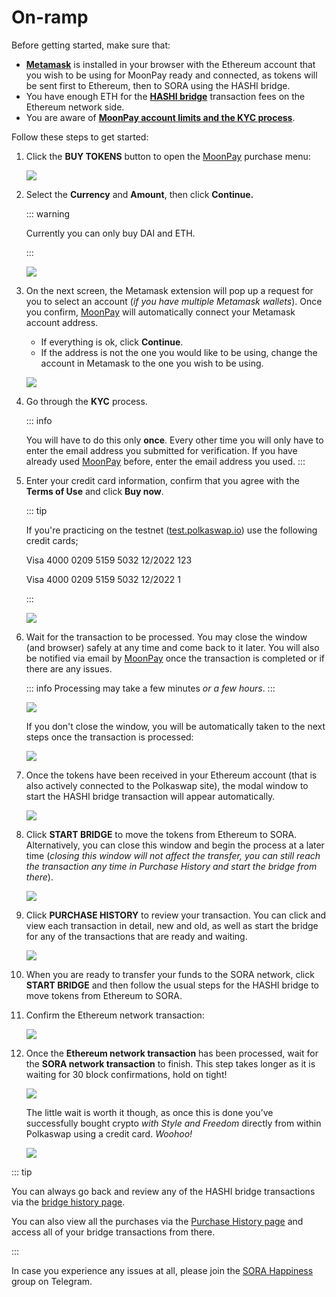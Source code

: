 # On-ramp

Before getting started, make sure that:

* [**Metamask**](https://metamask.io/download.html) is installed in your browser with the Ethereum account that you wish to be using for MoonPay ready and connected, as tokens will be sent first to Ethereum, then to SORA using the HASHI bridge.
* You have enough ETH for the [**HASHI bridge**](https://polkaswap.io/#/bridge) transaction fees on the Ethereum network side.
* You are aware of [**MoonPay account limits and the KYC process**](https://support.moonpay.com/hc/en-gb/articles/4407710995217-What-are-your-account-limits-).

Follow these steps to get started:

1. Click the **BUY TOKENS** button to open the [MoonPay](https://www.moonpay.com/) purchase menu:

    ![](.gitbook/assets/foto1.png)

2. Select the **Currency** and **Amount**, then click **Continue.**

    ::: warning
    
    Currently you can only buy DAI and ETH.

    :::

    ![](<.gitbook/assets/foto2(1).png>)

3. On the next screen, the Metamask extension will pop up a request for you to select an account (*if you have multiple Metamask wallets*). Once you confirm, [MoonPay](https://www.moonpay.com/) will automatically connect your Metamask account address.

   - If everything is ok, click **Continue**.
   - If the address is not the one you would like to be using, change the account in Metamask to the one you wish to be using.

    ![](.gitbook/assets/foto3.png)

4. Go through the **KYC** process.
   
   ::: info
   
   You will have to do this only **once**. Every other time you will only have to enter the email address you submitted for verification. If you have already used [MoonPay](https://www.moonpay.com/) before, enter the email address you used.
   :::

5. Enter your credit card information, confirm that you agree with the **Terms of Use** and click **Buy now**.

    ::: tip

    If you're practicing on the testnet ([test.polkaswap.io](http://test.polkaswap.io)) use the following credit cards;

    Visa 4000 0209 5159 5032 12/2022 123

    Visa 4000 0209 5159 5032 12/2022 1

    :::

    ![](.gitbook/assets/foto4.png)

6. Wait for the transaction to be processed. You may close the window (and browser) safely at any time and come back to it later. You will also be notified via email by [MoonPay](https://www.moonpay.com/) once the transaction is completed or if there are any issues.
   
    ::: info
    Processing may take a few minutes *or a few hours*.
    :::

    ![](.gitbook/assets/foto5.png)

    If you don't close the window, you will be automatically taken to the next steps once the transaction is processed:

    ![](.gitbook/assets/foto6.png)

7. Once the tokens have been received in your Ethereum account (that is also actively connected to the Polkaswap site), the modal window to start the HASHI bridge transaction will appear automatically.

    ![](<.gitbook/assets/foto7(1).png>)

8. Click **START BRIDGE** to move the tokens from Ethereum to SORA. Alternatively, you can close this window and begin the process at a later time (_closing this window will not affect the transfer, you can still reach the transaction any time in Purchase History and start the bridge from there_).

    ![](.gitbook/assets/foto8.png)

9. Click **PURCHASE HISTORY** to review your transaction. You can click and view each transaction in detail, new and old, as well as start the bridge for any of the transactions that are ready and waiting.

    ![](.gitbook/assets/foto9.png)

10. When you are ready to transfer your funds to the SORA network, click **START BRIDGE** and then follow the usual steps for the HASHI bridge to move tokens from Ethereum to SORA.

11. Confirm the Ethereum network transaction:

    ![](.gitbook/assets/foto10.png)

12. Once the **Ethereum network transaction** has been processed, wait for the **SORA network transaction** to finish. This step takes longer as it is waiting for 30 block confirmations, hold on tight!

    ![](.gitbook/assets/foto11.png)

    The little wait is worth it though, as once this is done you’ve successfully bought crypto _with Style and Freedom_ directly from within Polkaswap using a credit card. _Woohoo!_

    ![](<.gitbook/assets/foto12(1).png>)

::: tip

You can always go back and review any of the HASHI bridge transactions via the [bridge history page](https://polkaswap.io/#/bridge/history).

You can also view all the purchases via the [Purchase History page](https://polkaswap.io/#/moonpay-history) and access all of your bridge transactions from there.

:::

In case you experience any issues at all, please join the [SORA Happiness](https://t.me/SORAhappiness) group on Telegram.
